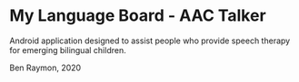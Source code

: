 # My Language Board - AAC Talker
Android application designed to assist people who provide speech therapy for emerging bilingual children.


Ben Raymon, 2020
